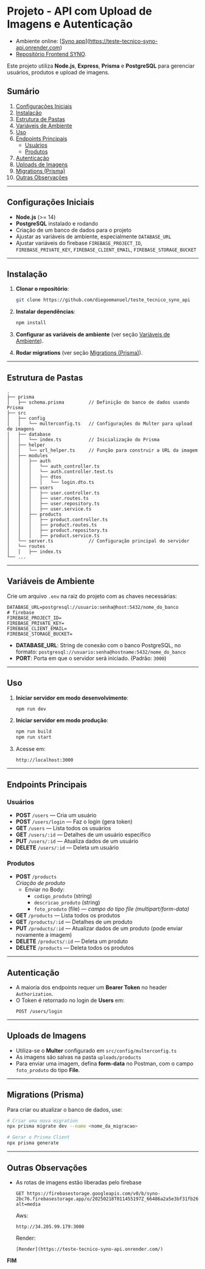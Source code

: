 # Projeto - API com Upload de Imagens e Autenticação
 - Ambiente online: [[Syno app](https://testetecnicosyno.vercel.app/)](https://teste-tecnico-syno-api.onrender.com)
 - [Repositório Frontend SYNO](https://github.com/DiegoEmanuel/teste_tecnico_syno/).


Este projeto utiliza **Node.js**, **Express**, **Prisma** e **PostgreSQL** para gerenciar usuários, produtos e upload de imagens.

## Sumário

1. [Configurações Iniciais](#configurações-iniciais)
2. [Instalação](#instalação)
3. [Estrutura de Pastas](#estrutura-de-pastas)
4. [Variáveis de Ambiente](#variáveis-de-ambiente)
5. [Uso](#uso)
6. [Endpoints Principais](#endpoints-principais)
   - [Usuários](#usuários)
   - [Produtos](#produtos)
7. [Autenticação](#autenticação)
8. [Uploads de Imagens](#uploads-de-imagens)
9. [Migrations (Prisma)](#migrations-prisma)
10. [Outras Observações](#outras-observações)

---

## Configurações Iniciais

- **Node.js** (>= 14)
- **PostgreSQL** instalado e rodando
- Criação de um banco de dados para o projeto
- Ajustar as variáveis de ambiente, especialmente `DATABASE_URL`
- Ajustar variáveis do firebase `FIREBASE_PROJECT_ID`, `FIREBASE_PRIVATE_KEY`, `FIREBASE_CLIENT_EMAIL`, `FIREBASE_STORAGE_BUCKET`
---

## Instalação

1. **Clonar o repositório**:
   ```bash
   git clone https://github.com/diegoemanuel/teste_tecnico_syno_api
   ```
2. **Instalar dependências**:
   ```bash
   npm install
   ```
3. **Configurar as variáveis de ambiente** (ver seção [Variáveis de Ambiente](#variáveis-de-ambiente)).

4. **Rodar migrations** (ver seção [Migrations (Prisma)](#migrations-prisma)).

---

## Estrutura de Pastas

```
.
├── prisma
│   ├── schema.prisma         // Definição do banco de dados usando Prisma
├── src
│   ├── config
│   │   └── multerconfig.ts   // Configurações do Multer para upload de imagens
│   ├── database
│   │   └── index.ts          // Inicialização do Prisma
│   ├── helper
│   │   └── url_helper.ts     // Função para construir a URL da imagem
│   ├── modules
│   │   ├── auth
│   │   │   └── auth_controller.ts
│   │   │   └── auth.controller.test.ts
│   │   │   ├── dtos
│   │   │   │   └── login.dto.ts
│   │   ├── users
│   │   │   ├── user.controller.ts
│   │   │   ├── user.routes.ts
│   │   │   ├── user.repository.ts
│   │   │   ├── user.service.ts
│   │   ├── products
│   │   │   ├── product.controller.ts
│   │   │   ├── product.routes.ts
│   │   │   ├── product.repository.ts
│   │   │   ├── product.service.ts
│   └── server.ts             // Configuração principal do servidor
│   └── routes
│   │   ├── index.ts
└── ...
```

---

## Variáveis de Ambiente

Crie um arquivo `.env` na raiz do projeto com as chaves necessárias:

```
DATABASE_URL=postgresql://usuario:senha@host:5432/nome_do_banco
# firebase
FIREBASE_PROJECT_ID=
FIREBASE_PRIVATE_KEY=
FIREBASE_CLIENT_EMAIL=
FIREBASE_STORAGE_BUCKET=
```

- **DATABASE_URL**: String de conexão com o banco PostgreSQL, no formato:
  `postgresql://usuario:senha@hostname:5432/nome_do_banco`
- **PORT**: Porta em que o servidor será iniciado. (Padrão: `3000`)

---

## Uso

1. **Iniciar servidor em modo desenvolvimento**:
   ```bash
   npm run dev
   ```
2. **Iniciar servidor em modo produção**:
   ```bash
   npm run build
   npm run start
   ```
3. Acesse em:  
   ```
   http://localhost:3000
   ```

---

## Endpoints Principais

### Usuários

- **POST** `/users` — Cria um usuário
- **POST** `/users/login` — Faz o login (gera token)
- **GET** `/users` — Lista todos os usuários
- **GET** `/users/:id` — Detalhes de um usuário específico
- **PUT** `/users/:id` — Atualiza dados de um usuário
- **DELETE** `/users/:id` — Deleta um usuário

### Produtos

- **POST** `/products`  
  *Criação de produto*  
  - Enviar no Body:  
    - `codigo_produto` (string)  
    - `descricao_produto` (string)  
    - `foto_produto` (file) — *campo do tipo file (multipart/form-data)*  
- **GET** `/products` — Lista todos os produtos  
- **GET** `/products/:id` — Detalhes de um produto  
- **PUT** `/products/:id` — Atualizar dados de um produto (pode enviar novamente a imagem)  
- **DELETE** `/products/:id` — Deleta um produto  
- **DELETE** `/products` — Deleta todos os produtos  

---

## Autenticação

- A maioria dos endpoints requer um **Bearer Token** no header `Authorization`.  
- O Token é retornado no login de **Users** em:  
  ```http
  POST /users/login
  ```

---

## Uploads de Imagens

- Utiliza-se o **Multer** configurado em `src/config/multerconfig.ts`
- As imagens são salvas na pasta `uploads/products`
- Para enviar uma imagem, defina **form-data** no Postman, com o campo `foto_produto` do tipo **File**.

---

## Migrations (Prisma)

Para criar ou atualizar o banco de dados, use:

```bash
# Criar uma nova migration
npx prisma migrate dev --name <nome_da_migracao>

# Gerar o Prisma Client
npx prisma generate
```

---

## Outras Observações

- As rotas de imagens estão liberadas pelo firebase
  ```
  GET https://firebasestorage.googleapis.com/v0/b/syno-2bc76.firebasestorage.app/o/20250218T011455197Z_66486a2a5e3bf31fb267b07a7793e7d9.jpg?alt=media
  ```
  Aws:
  ```
  http://34.205.99.179:3000
  ```
  Render:
  ```
  [Render](https://teste-tecnico-syno-api.onrender.com/)
  ```

**FIM**
